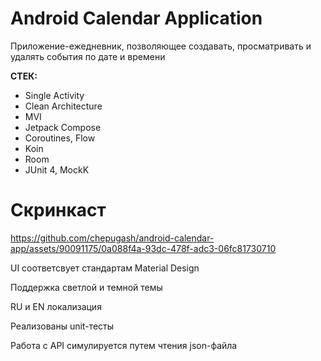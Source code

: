 # Android Calendar Application
Приложение-ежедневник, позволяющее создавать, просматривать и удалять события по дате и времени

**СТЕК:**
- Single Activity
- Clean Architecture
- MVI
- Jetpack Compose
- Coroutines, Flow
- Koin
- Room
- JUnit 4, MockK

# Скринкаст


https://github.com/chepugash/android-calendar-app/assets/90091175/0a088f4a-93dc-478f-adc3-06fc81730710


  
UI соответсвует стандартам Material Design

Поддержка светлой и темной темы

RU и EN локализация

Реализованы unit-тесты

Работа с API симулируется путем чтения json-файла
